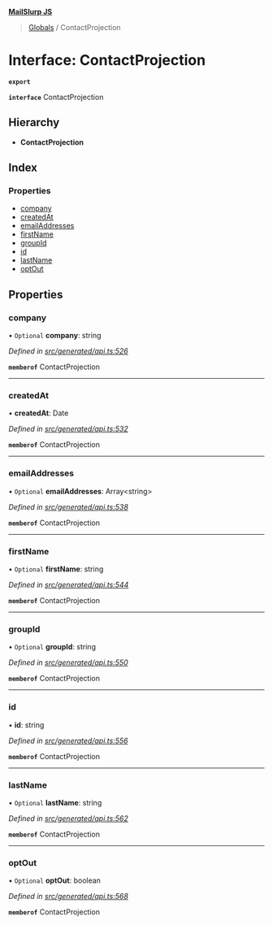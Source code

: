 **[MailSlurp JS](../README.md)**

> [Globals](../README.md) / ContactProjection

# Interface: ContactProjection

**`export`** 

**`interface`** ContactProjection

## Hierarchy

* **ContactProjection**

## Index

### Properties

* [company](contactprojection.md#company)
* [createdAt](contactprojection.md#createdat)
* [emailAddresses](contactprojection.md#emailaddresses)
* [firstName](contactprojection.md#firstname)
* [groupId](contactprojection.md#groupid)
* [id](contactprojection.md#id)
* [lastName](contactprojection.md#lastname)
* [optOut](contactprojection.md#optout)

## Properties

### company

• `Optional` **company**: string

*Defined in [src/generated/api.ts:526](https://github.com/mailslurp/mailslurp-client/blob/751f7bb/src/generated/api.ts#L526)*

**`memberof`** ContactProjection

___

### createdAt

•  **createdAt**: Date

*Defined in [src/generated/api.ts:532](https://github.com/mailslurp/mailslurp-client/blob/751f7bb/src/generated/api.ts#L532)*

**`memberof`** ContactProjection

___

### emailAddresses

• `Optional` **emailAddresses**: Array\<string>

*Defined in [src/generated/api.ts:538](https://github.com/mailslurp/mailslurp-client/blob/751f7bb/src/generated/api.ts#L538)*

**`memberof`** ContactProjection

___

### firstName

• `Optional` **firstName**: string

*Defined in [src/generated/api.ts:544](https://github.com/mailslurp/mailslurp-client/blob/751f7bb/src/generated/api.ts#L544)*

**`memberof`** ContactProjection

___

### groupId

• `Optional` **groupId**: string

*Defined in [src/generated/api.ts:550](https://github.com/mailslurp/mailslurp-client/blob/751f7bb/src/generated/api.ts#L550)*

**`memberof`** ContactProjection

___

### id

•  **id**: string

*Defined in [src/generated/api.ts:556](https://github.com/mailslurp/mailslurp-client/blob/751f7bb/src/generated/api.ts#L556)*

**`memberof`** ContactProjection

___

### lastName

• `Optional` **lastName**: string

*Defined in [src/generated/api.ts:562](https://github.com/mailslurp/mailslurp-client/blob/751f7bb/src/generated/api.ts#L562)*

**`memberof`** ContactProjection

___

### optOut

• `Optional` **optOut**: boolean

*Defined in [src/generated/api.ts:568](https://github.com/mailslurp/mailslurp-client/blob/751f7bb/src/generated/api.ts#L568)*

**`memberof`** ContactProjection
